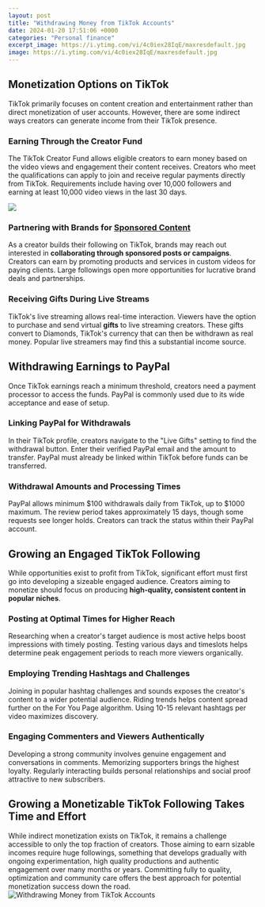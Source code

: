```yaml
---
layout: post
title: "Withdrawing Money from TikTok Accounts"
date: 2024-01-20 17:51:06 +0000
categories: "Personal finance"
excerpt_image: https://i.ytimg.com/vi/4c0iex28IqE/maxresdefault.jpg
image: https://i.ytimg.com/vi/4c0iex28IqE/maxresdefault.jpg
---
```


## Monetization Options on TikTok
TikTok primarily focuses on content creation and entertainment rather than direct monetization of user accounts. However, there are some indirect ways creators can generate income from their TikTok presence. 
### Earning Through the Creator Fund 
The TikTok Creator Fund allows eligible creators to earn money based on the video views and engagement their content receives. Creators who meet the qualifications can apply to join and receive regular payments directly from TikTok. Requirements include having over 10,000 followers and earning at least 10,000 video views in the last 30 days.

![](https://i.ytimg.com/vi/gkTuR0qyC-w/maxresdefault.jpg)
### Partnering with Brands for [Sponsored Content](https://yt.io.vn/collection/agarwal)
As a creator builds their following on TikTok, brands may reach out interested in **collaborating through sponsored posts or campaigns**. Creators can earn by promoting products and services in custom videos for paying clients. Large followings open more opportunities for lucrative brand deals and partnerships. 
### Receiving Gifts During Live Streams
TikTok's live streaming allows real-time interaction. Viewers have the option to purchase and send virtual **gifts** to live streaming creators. These gifts convert to Diamonds, TikTok's currency that can then be withdrawn as real money. Popular live streamers may find this a substantial income source.
## Withdrawing Earnings to PayPal
Once TikTok earnings reach a minimum threshold, creators need a payment processor to access the funds. PayPal is commonly used due to its wide acceptance and ease of setup. 
### Linking PayPal for Withdrawals
In their TikTok profile, creators navigate to the "Live Gifts" setting to find the withdrawal button. Enter their verified PayPal email and the amount to transfer. PayPal must already be linked within TikTok before funds can be transferred.
### Withdrawal Amounts and Processing Times 
PayPal allows minimum $100 withdrawals daily from TikTok, up to $1000 maximum. The review period takes approximately 15 days, though some requests see longer holds. Creators can track the status within their PayPal account.
## Growing an Engaged TikTok Following
While opportunities exist to profit from TikTok, significant effort must first go into developing a sizeable engaged audience. Creators aiming to monetize should focus on producing **high-quality, consistent content in popular niches**. 
### Posting at Optimal Times for Higher Reach  
Researching when a creator's target audience is most active helps boost impressions with timely posting. Testing various days and timeslots helps determine peak engagement periods to reach more viewers organically.
### Employing Trending Hashtags and Challenges
Joining in popular hashtag challenges and sounds exposes the creator's content to a wider potential audience. Riding trends helps content spread further on the For You Page algorithm. Using 10-15 relevant hashtags per video maximizes discovery.
### Engaging Commenters and Viewers Authentically 
Developing a strong community involves genuine engagement and conversations in comments. Memorizing supporters brings the highest loyalty. Regularly interacting builds personal relationships and social proof attractive to new subscribers.
## Growing a Monetizable TikTok Following Takes Time and Effort
While indirect monetization exists on TikTok, it remains a challenge accessible to only the top fraction of creators. Those aiming to earn sizable incomes require huge followings, something that develops gradually with ongoing experimentation, high quality productions and authentic engagement over many months or years. Committing fully to quality, optimization and community care offers the best approach for potential monetization success down the road.
![Withdrawing Money from TikTok Accounts](https://i.ytimg.com/vi/4c0iex28IqE/maxresdefault.jpg)